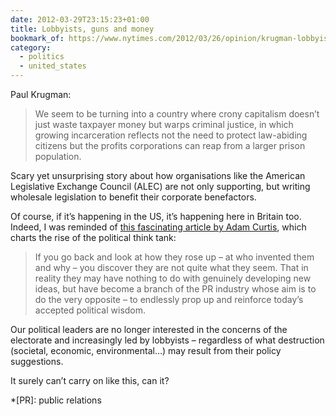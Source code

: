 ```yaml
---
date: 2012-03-29T23:15:23+01:00
title: Lobbyists, guns and money
bookmark_of: https://www.nytimes.com/2012/03/26/opinion/krugman-lobbyists-guns-and-money.html
category:
  - politics
  - united_states
---
```


Paul Krugman:

> We seem to be turning into a country where crony capitalism doesn’t just waste taxpayer money but warps criminal justice, in which growing incarceration reflects not the need to protect law-abiding citizens but the profits corporations can reap from a larger prison population.

Scary yet unsurprising story about how organisations like the American Legislative Exchange Council (ALEC) are not only supporting, but writing wholesale legislation to benefit their corporate benefactors.

Of course, if it’s happening in the US, it’s happening here in Britain too. Indeed, I was reminded of [this fascinating article by Adam Curtis][1], which charts the rise of the political think tank:

> If you go back and look at how they rose up – at who invented them and why – you discover they are not quite what they seem. That in reality they may have nothing to do with genuinely developing new ideas, but have become a branch of the PR industry whose aim is to do the very opposite – to endlessly prop up and reinforce today’s accepted political wisdom.

Our political leaders are no longer interested in the concerns of the electorate and increasingly led by lobbyists – regardless of what destruction (societal, economic, environmental…) may result from their policy suggestions.

It surely can’t carry on like this, can it?

[1]: https://www.bbc.co.uk/blogs/adamcurtis/2011/09/the_curse_of_tina.html

*[PR]: public relations
